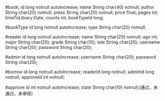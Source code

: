 
#book;
id long notnull autoIncrease;
name String char(40) notnull;
author String char(20) notnull;
press String char(20) notnull;
price float;
pages int;
timeToLibiary Date;
counts int;
bookTypeId long;

#bookType
id long notnull autoIncrease;
type String char(20) notnull;

#reader
id long notnull autoIncrease;
name String char(20) notnull;
age int;
major String char(20);
grade String char(10);
tele String char(20);
username String char(20);
password String char(20);

#admin
id long notnull autoIncrease;
username String char(20);
password String char(20);

#borrow
id long notnull autoIncrease;
readerId long notnull;
adminId long notnull;
approveId int notnull;

#approve
id int notnull autoIncrease;
state String char(10) notnull;(通过，未通过，未审核)

